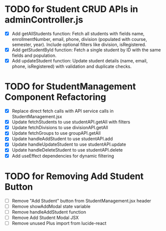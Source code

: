 # TODO for Student CRUD APIs in adminController.js

- [x] Add getAllStudents function: Fetch all students with fields name, enrollmentNumber, email, phone, division (populated with course, semester, year). Include optional filters like division, isRegistered.
- [x] Add getStudentById function: Fetch a single student by ID with the same fields and population.
- [x] Add updateStudent function: Update student details (name, email, phone, isRegistered) with validation and duplicate checks.

# TODO for StudentManagement Component Refactoring

- [x] Replace direct fetch calls with API service calls in StudentManagement.jsx
- [x] Update fetchStudents to use studentAPI.getAll with filters
- [x] Update fetchDivisions to use divisionAPI.getAll
- [x] Update fetchGroups to use groupAPI.getAll
- [x] Update handleAddStudent to use studentAPI.add
- [x] Update handleUpdateStudent to use studentAPI.update
- [x] Update handleDeleteStudent to use studentAPI.delete
- [x] Add useEffect dependencies for dynamic filtering

# TODO for Removing Add Student Button

- [ ] Remove "Add Student" button from StudentManagement.jsx header
- [ ] Remove showAddModal state variable
- [ ] Remove handleAddStudent function
- [ ] Remove Add Student Modal JSX
- [ ] Remove unused Plus import from lucide-react
